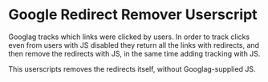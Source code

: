 Google Redirect Remover Userscript
==================================

Googlag tracks which links were clicked by users. In order to track clicks even from users with JS disabled they return all the links with redirects, and then remove the redirects with JS, in the same time adding tracking with JS.

This userscripts removes the redirects itself, without Googlag-supplied JS.
